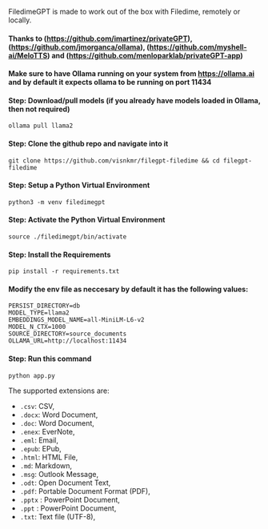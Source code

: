 FiledimeGPT is made to work out of the box with Filedime, remotely or locally.
#### Thanks to (https://github.com/imartinez/privateGPT), (https://github.com/jmorganca/ollama), (https://github.com/myshell-ai/MeloTTS) and (https://github.com/menloparklab/privateGPT-app)

#### Make sure to have Ollama running on your system from https://ollama.ai and by default it expects ollama to be running on port 11434
#### Step: Download/pull models (if you already have models loaded in Ollama, then not required)
```
ollama pull llama2
```
#### Step: Clone the github repo and navigate into it
```
git clone https://github.com/visnkmr/filegpt-filedime && cd filegpt-filedime
```
#### Step: Setup a Python Virtual Environment
```
python3 -m venv filedimegpt
```

#### Step: Activate the Python Virtual Environment
```
source ./filedimegpt/bin/activate
```

#### Step: Install the Requirements
```
pip install -r requirements.txt
```


#### Modify the env file as neccesary by default it has the following values:
```
PERSIST_DIRECTORY=db
MODEL_TYPE=llama2
EMBEDDINGS_MODEL_NAME=all-MiniLM-L6-v2
MODEL_N_CTX=1000
SOURCE_DIRECTORY=source_documents
OLLAMA_URL=http://localhost:11434
```

#### Step: Run this command
```
python app.py  

```

The supported extensions are:

- `.csv`: CSV,
- `.docx`: Word Document,
- `.doc`: Word Document,
- `.enex`: EverNote,
- `.eml`: Email,
- `.epub`: EPub,
- `.html`: HTML File,
- `.md`: Markdown,
- `.msg`: Outlook Message,
- `.odt`: Open Document Text,
- `.pdf`: Portable Document Format (PDF),
- `.pptx` : PowerPoint Document,
- `.ppt` : PowerPoint Document,
- `.txt`: Text file (UTF-8),
